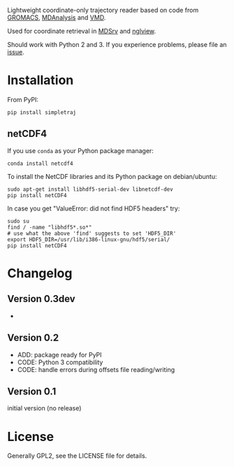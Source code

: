 
Lightweight coordinate-only trajectory reader based on code from [GROMACS](http://www.gromacs.org/), [MDAnalysis](http://www.mdanalysis.org/) and [VMD](http://www.ks.uiuc.edu/Research/vmd/).

Used for coordinate retrieval in [MDSrv](https://github.com/arose/mdsrv) and [nglview](https://github.com/arose/nglview).

Should work with Python 2 and 3. If you experience problems, please file an [issue](https://github.com/arose/simpletraj/issues).


Installation
============

From PyPI:

    pip install simpletraj


netCDF4
-------

If you use `conda` as your Python package manager:

    conda install netcdf4


To install the NetCDF libraries and its Python package on debian/ubuntu:

    sudo apt-get install libhdf5-serial-dev libnetcdf-dev
    pip install netCDF4


In case you get "ValueError: did not find HDF5 headers" try:

    sudo su
    find / -name "libhdf5*.so*"
    # use what the above 'find' suggests to set 'HDF5_DIR'
    export HDF5_DIR=/usr/lib/i386-linux-gnu/hdf5/serial/
    pip install netCDF4


Changelog
=========

Version 0.3dev
--------------

*


Version 0.2
-----------

* ADD: package ready for PyPI
* CODE: Python 3 compatibility
* CODE: handle errors during offsets file reading/writing


Version 0.1
-----------

initial version (no release)


License
=======

Generally GPL2, see the LICENSE file for details.
